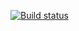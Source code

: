 [![Build status](https://ci.appveyor.com/api/projects/status/eye4xdp3vfrp01jo/branch/master?svg=true)](https://ci.appveyor.com/project/Kisnik/pageobject/branch/master)
